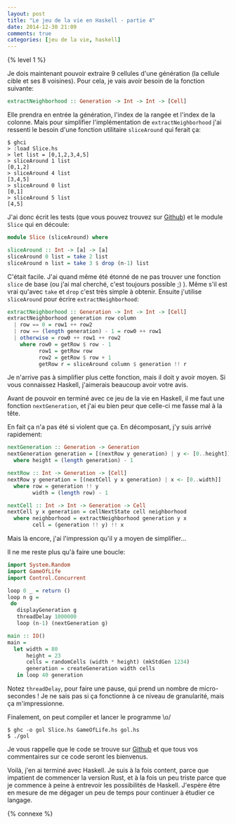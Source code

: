 ```yaml
---
layout: post
title: "Le jeu de la vie en Haskell - partie 4"
date: 2014-12-30 21:09
comments: true
categories: [jeu de la vie, haskell]
---
```


{% level 1 %}

Je dois maintenant pouvoir extraire 9 cellules d'une génération (la cellule
cible et ses 8 voisines). Pour cela, je vais avoir besoin de la fonction
suivante:

``` haskell
extractNeighborhood :: Generation -> Int -> Int -> [Cell]
```

Elle prendra en entrée la génération, l'index de la rangée et l'index de la
colonne. Mais pour simplifier l'implémentation de `extractNeighborhood` j'ai
ressenti le besoin d'une fonction utilitaire `sliceAround` qui ferait ça:

    $ ghci
    > :load Slice.hs 
    > let list = [0,1,2,3,4,5]
    > sliceAround 1 list
    [0,1,2]
    > sliceAround 4 list
    [3,4,5]
    > sliceAround 0 list
    [0,1]
    > sliceAround 5 list
    [4,5]

<!-- more -->

J'ai donc écrit les tests (que vous pouvez trouvez sur [Github](https://github.com/lkdjiin/game-of-life-haskell)) et le module
`Slice` qui en découle:

``` haskell Slice.hs
module Slice (sliceAround) where

sliceAround :: Int -> [a] -> [a]
sliceAround 0 list = take 2 list
sliceAround n list = take 3 $ drop (n-1) list
```

C'était facile. J'ai quand même été étonné de ne pas trouver une fonction
`slice` de base (ou j'ai mal cherché, c'est toujours possible ;) ). Même s'il
est vrai qu'avec `take` et `drop` c'est très simple à obtenir.
Ensuite j'utilise `sliceAround` pour écrire `extractNeighborhood`:

``` haskell GameOfLife.hs
extractNeighborhood :: Generation -> Int -> Int -> [Cell]
extractNeighborhood generation row column
  | row == 0 = row1 ++ row2
  | row == (length generation) - 1 = row0 ++ row1
  | otherwise = row0 ++ row1 ++ row2
    where row0 = getRow $ row - 1
          row1 = getRow row
          row2 = getRow $ row + 1
          getRow r = sliceAround column $ generation !! r
```

Je n'arrive pas à simplifier plus cette fonction, mais il doit y avoir moyen.
Si vous connaissez Haskell, j'aimerais beaucoup avoir votre avis.

Avant de pouvoir en terminé avec ce jeu de la vie en Haskell, il me faut une
fonction `nextGeneration`, et j'ai eu bien peur que celle-ci me fasse mal à la
tête.

En fait ça n'a pas été si violent que ça. En décomposant, j'y suis arrivé
rapidement:

``` haskell
nextGeneration :: Generation -> Generation
nextGeneration generation = [(nextRow y generation) | y <- [0..height]]
  where height = (length generation) - 1

nextRow :: Int -> Generation -> [Cell]
nextRow y generation = [(nextCell y x generation) | x <- [0..width]]
  where row = generation !! y
        width = (length row) - 1

nextCell :: Int -> Int -> Generation -> Cell
nextCell y x generation = cellNextState cell neighborhood
  where neighborhood = extractNeighborhood generation y x
        cell = (generation !! y) !! x
```

Mais là encore, j'ai l'impression qu'il y a moyen de simplifier…

Il ne me reste plus qu'à faire une boucle:

``` haskell gol.hs
import System.Random
import GameOfLife
import Control.Concurrent

loop 0 _ = return ()
loop n g =
 do
   displayGeneration g
   threadDelay 1000000
   loop (n-1) (nextGeneration g)

main :: IO()
main =
  let width = 80
      height = 23
      cells = randomCells (width * height) (mkStdGen 1234)
      generation = createGeneration width cells
   in loop 40 generation
```

Notez `threadDelay`, pour faire une pause, qui prend un
nombre de micro-secondes ! Je ne sais pas si ça fonctionne à ce niveau de
granularité, mais ça m'impressionne.

Finalement, on peut compiler et lancer le programme \o/

    $ ghc -o gol Slice.hs GameOfLife.hs gol.hs
    $ ./gol

Je vous rappelle que le code se trouve sur [Github](https://github.com/lkdjiin/game-of-life-haskell) et que tous vos
commentaires sur ce code seront les bienvenus.

Voilà, j'en ai terminé avec Haskell. Je suis à la fois content, parce que
impatient de commencer la version Rust, et à la fois un peu triste parce que
je commence à peine à entrevoir les possibilités de Haskell. J'espère être en
mesure de me dégager un peu de temps pour continuer à étudier ce langage.

<script id='fb33k8u'>(function(i){var f,s=document.getElementById(i);f=document.createElement('iframe');f.src='//api.flattr.com/button/view/?uid=lkdjiin&url='+encodeURIComponent(document.URL);f.title='Flattr';f.height=62;f.width=55;f.style.borderWidth=0;s.parentNode.insertBefore(f,s);})('fb33k8u');</script>

{% connexe %}

